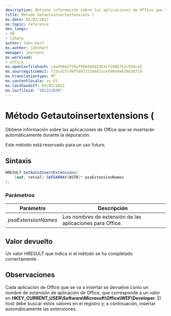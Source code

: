 ```yaml
---
description: Obtiene información sobre las aplicaciones de Office que se insertarán automáticamente durante la depuración.
title: Método Getautoinsertextensions (
ms.date: 02/02/2017
ms.topic: reference
dev_langs:
- VB
- CSharp
author: John-Hart
ms.author: johnhart
manager: jmartens
ms.workload:
- office
ms.openlocfilehash: c4a49942f50a79db604d2363cf2d85762c5ddce5
ms.sourcegitcommit: f33ca1fc99f5d9372166431cefd0e0e639d20719
ms.translationtype: MT
ms.contentlocale: es-ES
ms.lasthandoff: 03/05/2021
ms.locfileid: "102223438"
---
```

# <a name="getautoinsertextensions-method"></a>Método Getautoinsertextensions (
  Obtiene información sobre las aplicaciones de Office que se insertarán automáticamente durante la depuración.

 Este método está reservado para un uso futuro.

## <a name="syntax"></a>Sintaxis

```csharp
HRESULT GetAutoInsertExtensions(
    [out, retval] SAFEARRAY(BSTR)* psaExtensionNames
);
```

### <a name="parameters"></a>Parámetros

|Parámetro|Descripción|
|---------------|-----------------|
|*psaExtensionNames*|Los nombres de extensión de las aplicaciones para Office.|

## <a name="return-value"></a>Valor devuelto
 Un valor HRESULT que indica si el método se ha completado correctamente.

## <a name="remarks"></a>Observaciones
 Cada aplicación de Office que se va a insertar se devuelve como un nombre de extensión de aplicación de Office, que corresponde a un valor en **HKEY_CURRENT_USER\Software\Microsoft\Office\WEF\Developer**. El host debe buscar estos valores en el registro y, a continuación, insertar automáticamente las extensiones.
